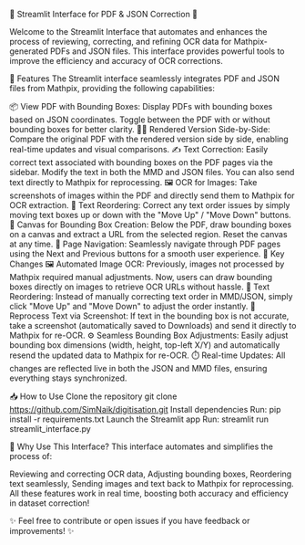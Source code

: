 🚀 Streamlit Interface for PDF & JSON Correction 📑

Welcome to the Streamlit Interface that automates and enhances the process of reviewing, correcting, and refining OCR data for Mathpix-generated PDFs and JSON files. This interface provides powerful tools to improve the efficiency and accuracy of OCR corrections.

🌟 Features
The Streamlit interface seamlessly integrates PDF and JSON files from Mathpix, providing the following capabilities:

📦 View PDF with Bounding Boxes:
Display PDFs with bounding boxes based on JSON coordinates. Toggle between the PDF with or without bounding boxes for better clarity.
👨‍💻 Rendered Version Side-by-Side:
Compare the original PDF with the rendered version side by side, enabling real-time updates and visual comparisons.
✍️ Text Correction:
Easily correct text associated with bounding boxes on the PDF pages via the sidebar. Modify the text in both the MMD and JSON files. You can also send text directly to Mathpix for reprocessing.
🖼️ OCR for Images:
Take screenshots of images within the PDF and directly send them to Mathpix for OCR extraction.
🔄 Text Reordering:
Correct any text order issues by simply moving text boxes up or down with the "Move Up" / "Move Down" buttons.
🎨 Canvas for Bounding Box Creation:
Below the PDF, draw bounding boxes on a canvas and extract a URL from the selected region. Reset the canvas at any time.
📄 Page Navigation:
Seamlessly navigate through PDF pages using the Next and Previous buttons for a smooth user experience.
🔧 Key Changes
🖼️ Automated Image OCR:
Previously, images not processed by Mathpix required manual adjustments. Now, users can draw bounding boxes directly on images to retrieve OCR URLs without hassle.
🔢 Text Reordering:
Instead of manually correcting text order in MMD/JSON, simply click "Move Up" and "Move Down" to adjust the order instantly.
📸 Reprocess Text via Screenshot:
If text in the bounding box is not accurate, take a screenshot (automatically saved to Downloads) and send it directly to Mathpix for re-OCR.
⚙️ Seamless Bounding Box Adjustments:
Easily adjust bounding box dimensions (width, height, top-left X/Y) and automatically resend the updated data to Mathpix for re-OCR.
⏱️ Real-time Updates:
All changes are reflected live in both the JSON and MMD files, ensuring everything stays synchronized.

📥 How to Use
Clone the repository
git clone https://github.com/SimNaik/digitisation.git
Install dependencies
Run:
pip install -r requirements.txt
Launch the Streamlit app
Run:
streamlit run streamlit_interface.py

🚀 Why Use This Interface?
This interface automates and simplifies the process of:

Reviewing and correcting OCR data,
Adjusting bounding boxes,
Reordering text seamlessly,
Sending images and text back to Mathpix for reprocessing.
All these features work in real time, boosting both accuracy and efficiency in dataset correction!

✨ Feel free to contribute or open issues if you have feedback or improvements! ✨
